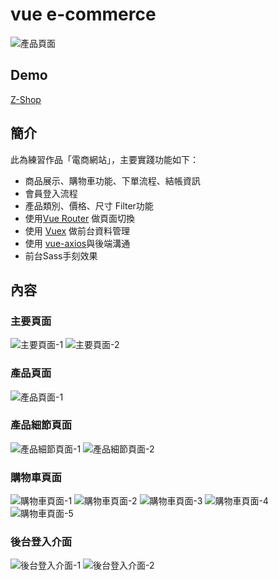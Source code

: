 # vue e-commerce
![產品頁面](https://github.com/destiny5420/vue-eCommerce/blob/develop/page_source/banner.png)

## Demo
[Z-Shop](https://destiny5420.github.io/vue-eCommerce)

## 簡介
此為練習作品「電商網站」，主要實踐功能如下：
* 商品展示、購物車功能、下單流程、結帳資訊
* 會員登入流程
* 產品類別、價格、尺寸 Filter功能
* 使用[Vue Router](https://router.vuejs.org) 做頁面切換
* 使用 [Vuex](https://vuex.vuejs.org) 做前台資料管理
* 使用 [vue-axios](https://www.npmjs.com/package/vue-axios)與後端溝通
* 前台Sass手刻效果

## 內容
### 主要頁面
![主要頁面-1](https://github.com/destiny5420/vue-eCommerce/blob/develop/page_source/pic_01.png)
![主要頁面-2](https://github.com/destiny5420/vue-eCommerce/blob/develop/page_source/pic_02.png)

### 產品頁面
![產品頁面-1](https://github.com/destiny5420/vue-eCommerce/blob/develop/page_source/pic_03.png)

### 產品細節頁面
![產品細節頁面-1](https://github.com/destiny5420/vue-eCommerce/blob/develop/page_source/pic_04.png)
![產品細節頁面-2](https://github.com/destiny5420/vue-eCommerce/blob/develop/page_source/pic_05.png)

### 購物車頁面
![購物車頁面-1](https://github.com/destiny5420/vue-eCommerce/blob/develop/page_source/pic_06.png)
![購物車頁面-2](https://github.com/destiny5420/vue-eCommerce/blob/develop/page_source/pic_07.png)
![購物車頁面-3](https://github.com/destiny5420/vue-eCommerce/blob/develop/page_source/pic_08.png)
![購物車頁面-4](https://github.com/destiny5420/vue-eCommerce/blob/develop/page_source/pic_09.png)
![購物車頁面-5](https://github.com/destiny5420/vue-eCommerce/blob/develop/page_source/pic_10.png)

### 後台登入介面
![後台登入介面-1](https://github.com/destiny5420/vue-eCommerce/blob/develop/page_source/pic_11.png)
![後台登入介面-2](https://github.com/destiny5420/vue-eCommerce/blob/develop/page_source/pic_12.png)